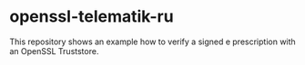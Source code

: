 # openssl-telematik-ru
This repository shows an example how to verify a signed e prescription with an OpenSSL Truststore.
